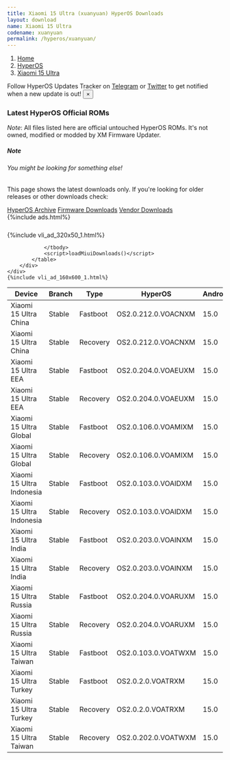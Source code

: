 ```yaml
---
title: Xiaomi 15 Ultra (xuanyuan) HyperOS Downloads
layout: download
name: Xiaomi 15 Ultra
codename: xuanyuan
permalink: /hyperos/xuanyuan/
---
```

<nav aria-label="breadcrumb">
    <ol class="breadcrumb">
        <li class="breadcrumb-item"><a href="/">Home</a></li>
        <li class="breadcrumb-item"><a href="/hyperos/">HyperOS</a></li>
        <li class="breadcrumb-item active" aria-current="page"><a href="/hyperos/xuanyuan/">Xiaomi 15 Ultra</a></li>
    </ol>
</nav>
<div class="alert alert-primary alert-dismissible fade show" role="alert">
    Follow HyperOS Updates Tracker on <a href="https://t.me/MIUIUpdatesTracker" class="alert-link">Telegram</a>
     or <a href="https://twitter.com/MiFwUpdater" class="alert-link">Twitter</a> to get notified when a new update is out!
    <button type="button" class="close" data-dismiss="alert" aria-label="Close">
        <span aria-hidden="true">&times;</span>
    </button>
</div>

### Latest HyperOS Official ROMs
*Note*: All files listed here are official untouched HyperOS ROMs. It's not owned, modified or modded by XM Firmware Updater.
<div class="card">
  <div class="card-body">
    <h5 class="card-title">Note</h5>
    <h6 class="card-subtitle mb-2 text-muted">You might be looking for something else!</h6>
    <p class="card-text">This page shows the latest downloads only.
     If you're looking for older releases or other downloads check:</p>
    <a href="/archive/hyperos/xuanyuan/" class="card-link">HyperOS Archive</a>
    <a href="/firmware/xuanyuan/" class="card-link">Firmware Downloads</a>
    <a href="/vendor/xuanyuan/" class="card-link">Vendor Downloads</a>
  </div>
</div>
{%include ads.html%}
<div class="row justify-content-center">
    <div class="col-10">
        <div class="table-responsive-md" style="margin-top: 25px;">
            {%include vli_ad_320x50_1.html%}
            <table id="miui" class="display dt-responsive nowrap compact table table-striped table-hover table-sm">
                <thead class="thead-dark">
                    <tr>
                        <th data-ref="device">Device</th>
                        <th data-ref="branch">Branch</th>
                        <th data-ref="type">Type</th>
                        <th data-ref="miui">HyperOS</th>
                        <th data-ref="android">Android</th>
                        <th data-ref="size">Size</th>
                        <th data-ref="size">Date</th>
                        <th data-ref="link">Link</th>
                    </tr>
                </thead>
                <tbody>
                <tr><td>Xiaomi 15 Ultra China</td><td>Stable</td><td>Fastboot</td><td>OS2.0.212.0.VOACNXM</td><td>15.0</td><td>11.5 GB</td><td>2025-07-08</td><td><a href="/hyperos/xuanyuan/stable/OS2.0.212.0.VOACNXM/">Download</a></td></tr>
<tr><td>Xiaomi 15 Ultra China</td><td>Stable</td><td>Recovery</td><td>OS2.0.212.0.VOACNXM</td><td>15.0</td><td>9.2 GB</td><td>2025-07-11</td><td><a href="/hyperos/xuanyuan/stable/OS2.0.212.0.VOACNXM/">Download</a></td></tr>
<tr><td>Xiaomi 15 Ultra EEA</td><td>Stable</td><td>Fastboot</td><td>OS2.0.204.0.VOAEUXM</td><td>15.0</td><td>10.3 GB</td><td>2025-07-29</td><td><a href="/hyperos/xuanyuan/stable/OS2.0.204.0.VOAEUXM/">Download</a></td></tr>
<tr><td>Xiaomi 15 Ultra EEA</td><td>Stable</td><td>Recovery</td><td>OS2.0.204.0.VOAEUXM</td><td>15.0</td><td>8.5 GB</td><td>2025-07-31</td><td><a href="/hyperos/xuanyuan/stable/OS2.0.204.0.VOAEUXM/">Download</a></td></tr>
<tr><td>Xiaomi 15 Ultra Global</td><td>Stable</td><td>Fastboot</td><td>OS2.0.106.0.VOAMIXM</td><td>15.0</td><td>10.9 GB</td><td>2025-05-14</td><td><a href="/hyperos/xuanyuan/stable/OS2.0.106.0.VOAMIXM/">Download</a></td></tr>
<tr><td>Xiaomi 15 Ultra Global</td><td>Stable</td><td>Recovery</td><td>OS2.0.106.0.VOAMIXM</td><td>15.0</td><td>8.4 GB</td><td>2025-05-28</td><td><a href="/hyperos/xuanyuan/stable/OS2.0.106.0.VOAMIXM/">Download</a></td></tr>
<tr><td>Xiaomi 15 Ultra Indonesia</td><td>Stable</td><td>Fastboot</td><td>OS2.0.103.0.VOAIDXM</td><td>15.0</td><td>10.0 GB</td><td>2025-05-12</td><td><a href="/hyperos/xuanyuan/stable/OS2.0.103.0.VOAIDXM/">Download</a></td></tr>
<tr><td>Xiaomi 15 Ultra Indonesia</td><td>Stable</td><td>Recovery</td><td>OS2.0.103.0.VOAIDXM</td><td>15.0</td><td>8.4 GB</td><td>2025-05-21</td><td><a href="/hyperos/xuanyuan/stable/OS2.0.103.0.VOAIDXM/">Download</a></td></tr>
<tr><td>Xiaomi 15 Ultra India</td><td>Stable</td><td>Fastboot</td><td>OS2.0.203.0.VOAINXM</td><td>15.0</td><td>9.0 GB</td><td>2025-07-29</td><td><a href="/hyperos/xuanyuan/stable/OS2.0.203.0.VOAINXM/">Download</a></td></tr>
<tr><td>Xiaomi 15 Ultra India</td><td>Stable</td><td>Recovery</td><td>OS2.0.203.0.VOAINXM</td><td>15.0</td><td>8.2 GB</td><td>2025-08-04</td><td><a href="/hyperos/xuanyuan/stable/OS2.0.203.0.VOAINXM/">Download</a></td></tr>
<tr><td>Xiaomi 15 Ultra Russia</td><td>Stable</td><td>Fastboot</td><td>OS2.0.204.0.VOARUXM</td><td>15.0</td><td>10.7 GB</td><td>2025-07-30</td><td><a href="/hyperos/xuanyuan/stable/OS2.0.204.0.VOARUXM/">Download</a></td></tr>
<tr><td>Xiaomi 15 Ultra Russia</td><td>Stable</td><td>Recovery</td><td>OS2.0.204.0.VOARUXM</td><td>15.0</td><td>8.4 GB</td><td>2025-08-07</td><td><a href="/hyperos/xuanyuan/stable/OS2.0.204.0.VOARUXM/">Download</a></td></tr>
<tr><td>Xiaomi 15 Ultra Taiwan</td><td>Stable</td><td>Fastboot</td><td>OS2.0.103.0.VOATWXM</td><td>15.0</td><td>9.4 GB</td><td>2025-05-12</td><td><a href="/hyperos/xuanyuan/stable/OS2.0.103.0.VOATWXM/">Download</a></td></tr>
<tr><td>Xiaomi 15 Ultra Turkey</td><td>Stable</td><td>Fastboot</td><td>OS2.0.2.0.VOATRXM</td><td>15.0</td><td>9.9 GB</td><td>2025-01-16</td><td><a href="/hyperos/xuanyuan/stable/OS2.0.2.0.VOATRXM/">Download</a></td></tr>
<tr><td>Xiaomi 15 Ultra Turkey</td><td>Stable</td><td>Recovery</td><td>OS2.0.2.0.VOATRXM</td><td>15.0</td><td>8.3 GB</td><td>2025-03-02</td><td><a href="/hyperos/xuanyuan/stable/OS2.0.2.0.VOATRXM/">Download</a></td></tr>
<tr><td>Xiaomi 15 Ultra Taiwan</td><td>Stable</td><td>Recovery</td><td>OS2.0.202.0.VOATWXM</td><td>15.0</td><td>8.3 GB</td><td>2025-07-01</td><td><a href="/hyperos/xuanyuan/stable/OS2.0.202.0.VOATWXM/">Download</a></td></tr>

                </tbody>
                <script>loadMiuiDownloads()</script>
            </table>
        </div>
    </div>
    {%include vli_ad_160x600_1.html%}
</div>
